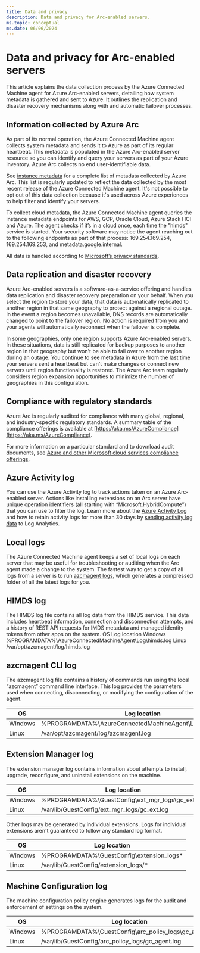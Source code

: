 ```yaml
---
title: Data and privacy
description: Data and privacy for Arc-enabled servers.
ms.topic: conceptual
ms.date: 06/06/2024
---
```


# Data and privacy for Arc-enabled servers

This article explains the data collection process by the Azure Connected Machine agent for Azure Arc-enabled servers, detailing how system metadata is gathered and sent to Azure. It outlines the replication and disaster recovery mechanisms along with and automatic failover processes.

## Information collected by Azure Arc

As part of its normal operation, the Azure Connected Machine agent collects system metadata and sends it to Azure as part of its regular heartbeat. This metadata is populated in the Azure Arc-enabled server resource so you can identify and query your servers as part of your Azure inventory. Azure Arc collects no end user-identifiable data.

See [instance metadata](/azure/azure-arc/servers/agent-overview#instance-metadata) for a complete list of metadata collected by Azure Arc. This list is regularly updated to reflect the data collected by the most recent release of the Azure Connected Machine agent. It's not possible to opt out of this data collection because it's used across Azure experiences to help filter and identify your servers.

To collect cloud metadata, the Azure Connected Machine agent queries the instance metadata endpoints for AWS, GCP, Oracle Cloud, Azure Stack HCI and Azure. The agent checks if it’s in a cloud once, each time the "himds" service is started. Your security software may notice the agent reaching out to the following endpoints as part of that process: 169.254.169.254, 169.254.169.253, and metadata.google.internal.

All data is handled according to [Microsoft’s privacy standards](https://www.microsoft.com/en-us/trust-center/privacy).

## Data replication and disaster recovery

Azure Arc-enabled servers is a software-as-a-service offering and handles data replication and disaster recovery preparation on your behalf. When you select the region to store your data, that data is automatically replicated to another region in that same geography to protect against a regional outage. In the event a region becomes unavailable, DNS records are automatically changed to point to the failover region. No action is required from you and your agents will automatically reconnect when the failover is complete.

In some geographies, only one region supports Azure Arc-enabled servers. In these situations, data is still replicated for backup purposes to another region in that geography but won't be able to fail over to another region during an outage. You continue to see metadata in Azure from the last time your servers sent a heartbeat but  can't make changes or connect new servers until region functionality is restored. The Azure Arc team regularly considers region expansion opportunities to minimize the number of geographies in this configuration.

## Compliance with regulatory standards

Azure Arc is regularly audited for compliance with many global, regional, and industry-specific regulatory standards. A summary table of the compliance offerings is available at [https://aka.ms/AzureCompliance](https://aka.ms/AzureCompliance). 

For more information on a particular standard and to download audit documents, see [Azure and other Microsoft cloud services compliance offerings](/azure/compliance/offerings/).

## Azure Activity log

You can use the Azure Activity log to track actions taken on an Azure Arc-enabled server. Actions like installing extensions on an Arc server have unique operation identifiers (all starting with “Microsoft.HybridCompute”) that you can use to filter the log. Learn more about the [Azure Activity Log](/azure/azure-monitor/essentials/activity-log-insights) and how to retain activity logs for more than 30 days by [sending activity log data](/azure/azure-monitor/essentials/activity-log?tabs=powershell) to Log Analytics. 

## Local logs

The Azure Connected Machine agent keeps a set of local logs on each server that may be useful for troubleshooting or auditing when the Arc agent made a change to the system. The fastest way to get a copy of all logs from a server is to run [azcmagent logs](/azure/azure-arc/servers/azcmagent-logs), which generates a compressed folder of all the latest logs for you.

## HIMDS log

The HIMDS log file contains all log data from the HIMDS service. This data includes heartbeat information, connection and disconnection attempts, and a history of REST API requests for IMDS metadata and managed identity tokens from other apps on the system.
OS	Log location
Windows	%PROGRAMDATA%\AzureConnectedMachineAgent\Log\himds.log
Linux	/var/opt/azcmagent/log/himds.log

## azcmagent CLI log

The azcmagent log file contains a history of commands run using the local “azcmagent” command line interface. This log provides the parameters used when connecting, disconnecting, or modifying the configuration of the agent.

|OS  |Log location  |
|---------|---------|
|Windows |%PROGRAMDATA%\AzureConnectedMachineAgent\Log\azcmagent.log |
|Linux |/var/opt/azcmagent/log/azcmagent.log |

## Extension Manager log

The extension manager log contains information about attempts to install, upgrade, reconfigure, and uninstall extensions on the machine.

|OS  |Log location  |
|---------|---------|
|Windows |%PROGRAMDATA%\GuestConfig\ext_mgr_logs\gc_ext.log |
|Linux |/var/lib/GuestConfig/ext_mgr_logs/gc_ext.log |

Other logs may be generated by individual extensions. Logs for individual extensions aren't guaranteed to follow any standard log format.

|OS  |Log location  |
|---------|---------|
|Windows |%PROGRAMDATA%\GuestConfig\extension_logs\* |
|Linux |/var/lib/GuestConfig/extension_logs/* |

## Machine Configuration log

The machine configuration policy engine generates logs for the audit and enforcement of settings on the system.

|OS  |Log location  |
|---------|---------|
|Windows |%PROGRAMDATA%\GuestConfig\arc_policy_logs\gc_agent.log |
|Linux |/var/lib/GuestConfig/arc_policy_logs/gc_agent.log |


